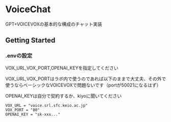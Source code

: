# VoiceChat
GPT+VOICEVOXの基本的な構成のチャット実装


## Getting Started
### .envの設定
VOX_URL,VOX_PORT,OPENAI_KEYを指定してください

VOX_URL,VOX_PORTはラボ内で使うのであれば以下のままで大丈夫、その外で使うならベーシックなVOICEVOXで問題ないです（portが50021になるはず）


OPENAI_KEYは自分で契約するか、kiyoに聞いてください


```env
VOX_URL = "voice.srl.sfc.keio.ac.jp"
VOX_PORT = "80"
OPENAI_KEY = "sk-xxx..."
```


